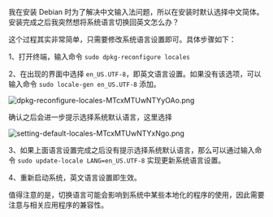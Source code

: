 我在安装 Debian 时为了解决中文输入法问题，所以在安装时默认选择中文简体。安装完成之后我突然想将系统语言切换回英文怎么办？

这个过程其实非常简单，只需要修改系统语言设置即可。具体步骤如下：

1、打开终端，输入命令 `sudo dpkg-reconfigure locales`

2、在出现的界面中选择 `en_US.UTF-8`，即英文语言设置。如果没有该选项，可以输入命令 `sudo locale-gen en_US.UTF-8` 添加。

![dpkg-reconfigure-locales-MTcxMTUwNTYyOAo.png](http://linux-media.knowledge.ituknown.cn/ReconfigureLocales/dpkg-reconfigure-locales-MTcxMTUwNTYyOAo.png)

确认之后会进一步提示选择系统默认语言，这里选择

![setting-default-locales-MTcxMTUwNTYxNgo.png](http://linux-media.knowledge.ituknown.cn/ReconfigureLocales/setting-default-locales-MTcxMTUwNTYxNgo.png)

3、如果上面语言设置完成之后没有提示选择系统默认语言，那么可以通过输入命令 `sudo update-locale LANG=en_US.UTF-8` 实现更新系统语言设置。

4、重新启动系统，英文语言设置即生效。

值得注意的是，切换语言可能会影响到系统中某些本地化的程序的使用，因此需要注意与相关应用程序的兼容性。

